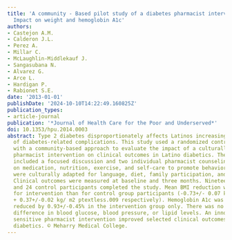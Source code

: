 ```yaml
---
title: 'A community - Based pilot study of a diabetes pharmacist intervention in latinos:
  Impact on weight and hemoglobin A1c'
authors:
- Castejon A.M.
- Calderon J.L.
- Perez A.
- Millar C.
- McLaughlin-Middlekauf J.
- Sangasubana N.
- Alvarez G.
- Arce L.
- Hardigan P.
- Rabionet S.E.
date: '2013-01-01'
publishDate: '2024-10-10T14:22:49.160825Z'
publication_types:
- article-journal
publication: '*Journal of Health Care for the Poor and Underserved*'
doi: 10.1353/hpu.2014.0003
abstract: Type 2 diabetes disproportionately affects Latinos increasing their risk
  of diabetes-related complications. This study used a randomized controlled design
  with a community-based approach to evaluate the impact of a culturally tailored
  pharmacist intervention on clinical outcomes in Latino diabetics. The intervention
  included a focused discussion and two individual pharmacist counseling sessions
  on medication, nutrition, exercise, and self-care to promote behavior changes. Sessions
  were culturally adapted for language, diet, family participation, and cultural beliefs.
  Clinical outcomes were measured at baseline and three months. Nineteen intervention
  and 24 control participants completed the study. Mean BMI reduction was greater
  for intervention than for control group participants (-0.73+/- 0.07 kg/m2 versus
  + 0.37+/-0.02 kg/ m2 ptextless.009 respectively). Hemoglobin A1c was significantly
  reduced by 0.93+/-0.45% in the intervention group only. There was no significant
  difference in blood glucose, blood pressure, or lipid levels. An innovative culturally-
  sensitive pharmacist intervention improved selected clinical outcomes among Latino
  diabetics. © Meharry Medical College.
---
```

